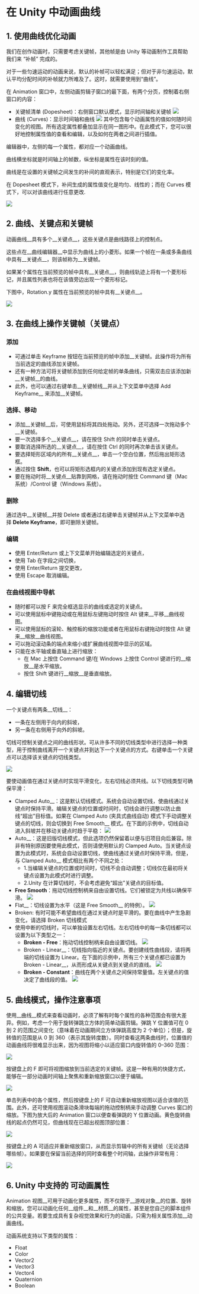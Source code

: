 # 在 Unity 中动画曲线

## [](https://gitee.com/chutianshu1981/AwesomeUnityTutorial/blob/main/%E5%9B%BE%E5%BD%A2-%E6%8A%80%E6%9C%AF%E7%BE%8E%E5%B7%A5%E7%9B%B8%E5%85%B3/19-Unity%E4%B8%AD%E7%9A%84%E5%8A%A8%E7%94%BB%E6%9B%B2%E7%BA%BF.md#1-%E4%BD%BF%E7%94%A8%E6%9B%B2%E7%BA%BF%E4%BC%98%E5%8C%96%E5%8A%A8%E7%94%BB)1. 使用曲线优化动画

我们在创作动画时，只需要考虑关键帧，其他帧是由 Unity 等动画制作工具帮助我们来 “补帧” 完成的。

对于一些匀速运动的动画来说，默认的补帧可以轻松满足；但对于非匀速运动，默认平均分配时间的补帧就力所难及了。这时，就需要使用到“曲线”。

在 Animation 窗口中，左侧动画剪辑子窗口的最下面，有两个分页，控制着右侧窗口的内容：

- 关键帧清单 (Dopesheet)：右侧窗口默认模式，显示时间轴和关键帧 ![](https://gitee.com/chutianshu1981/AwesomeUnityTutorial/raw/main/imgs/AnimationEditorDopeSheetView.png)
- 曲线 (Curves)：显示时间轴和曲线 ![](https://gitee.com/chutianshu1981/AwesomeUnityTutorial/raw/main/imgs/AnimationEditorCurvesViewMultipleSelected.png) 其中包含每个动画属性的值如何随时间变化的视图。所有选定属性都叠加显示在同一图形中。在此模式下，您可以很好地控制属性值的查看和编辑，以及如何在两者之间进行插值。

编辑器中，左侧的每一个属性，都对应一个动画曲线。

曲线横坐标就是时间轴上的帧数，纵坐标是属性在该时刻的值。

曲线是在设置的关键帧之间发生的补间的直观表示，特别是它们的变化率。

在 Dopesheet 模式下，补间生成的属性值变化是均匀、线性的；而在 Curves 模式下，可以对该曲线进行任意更改.

![](https://gitee.com/chutianshu1981/AwesomeUnityTutorial/raw/main/imgs/AnimationEditorBouncingCube.gif)

## [](https://gitee.com/chutianshu1981/AwesomeUnityTutorial/blob/main/%E5%9B%BE%E5%BD%A2-%E6%8A%80%E6%9C%AF%E7%BE%8E%E5%B7%A5%E7%9B%B8%E5%85%B3/19-Unity%E4%B8%AD%E7%9A%84%E5%8A%A8%E7%94%BB%E6%9B%B2%E7%BA%BF.md#2-%E6%9B%B2%E7%BA%BF%E5%85%B3%E9%94%AE%E7%82%B9%E5%92%8C%E5%85%B3%E9%94%AE%E5%B8%A7)2. 曲线、关键点和关键帧

动画曲线__具有多个__关键点__，这些关键点是曲线路径上的控制点。

这些点在__曲线编辑器__中显示为曲线上的小菱形。如果一个帧在一条或多条曲线中具有__关键点__，则该帧称为__关键帧。

如果某个属性在当前预览的帧中具有__关键点__，则曲线轨迹上将有一个菱形标记，并且属性列表也将在该值旁边出现一个菱形标记。

下图中，Rotation.y 属性在当前预览的帧中具有__关键点__。

![](https://gitee.com/chutianshu1981/AwesomeUnityTutorial/raw/main/imgs/AnimationWindowCurveKeyframe.png)

## [](https://gitee.com/chutianshu1981/AwesomeUnityTutorial/blob/main/%E5%9B%BE%E5%BD%A2-%E6%8A%80%E6%9C%AF%E7%BE%8E%E5%B7%A5%E7%9B%B8%E5%85%B3/19-Unity%E4%B8%AD%E7%9A%84%E5%8A%A8%E7%94%BB%E6%9B%B2%E7%BA%BF.md#3-%E5%9C%A8%E6%9B%B2%E7%BA%BF%E4%B8%8A%E6%93%8D%E4%BD%9C%E5%85%B3%E9%94%AE%E5%B8%A7%E5%85%B3%E9%94%AE%E7%82%B9)3. 在曲线上操作关键帧（关键点）

### [](https://gitee.com/chutianshu1981/AwesomeUnityTutorial/blob/main/%E5%9B%BE%E5%BD%A2-%E6%8A%80%E6%9C%AF%E7%BE%8E%E5%B7%A5%E7%9B%B8%E5%85%B3/19-Unity%E4%B8%AD%E7%9A%84%E5%8A%A8%E7%94%BB%E6%9B%B2%E7%BA%BF.md#%E6%B7%BB%E5%8A%A0)添加

- 可通过单击 Keyframe 按钮在当前预览的帧中添加__关键帧。此操作将为所有当前选定的曲线添加关键帧。
- 还有一种方法可将关键帧添加到任何给定帧的单条曲线，只需双击应该添加新__关键帧__的曲线。
- 此外，也可以通过右键单击__关键帧线__并从上下文菜单中选择 Add Keyframe__ 来添加__关键帧。

### [](https://gitee.com/chutianshu1981/AwesomeUnityTutorial/blob/main/%E5%9B%BE%E5%BD%A2-%E6%8A%80%E6%9C%AF%E7%BE%8E%E5%B7%A5%E7%9B%B8%E5%85%B3/19-Unity%E4%B8%AD%E7%9A%84%E5%8A%A8%E7%94%BB%E6%9B%B2%E7%BA%BF.md#%E9%80%89%E6%8B%A9%E7%A7%BB%E5%8A%A8)选择、移动

- 添加__关键帧__后，可使用鼠标将其四处拖动。另外，还可选择一次拖动多个__关键帧。
- 要一次选择多个__关键点__，请在按住 Shift 的同时单击关键点。
- 要取消选择所选的__关键点__，请在按住 Ctrl 的同时再次单击该关键点。
- 要选择矩形区域内的所有__关键点__，单击一个空白位置，然后拖出矩形选框。
- 通过按住 **Shift**，也可以将矩形选框内的关键点添加到现有选定关键点。
- 要在拖动时将__关键点__贴靠到网格，请在拖动时按住 Command 键（Mac 系统）/Control 键（Windows 系统）。

### [](https://gitee.com/chutianshu1981/AwesomeUnityTutorial/blob/main/%E5%9B%BE%E5%BD%A2-%E6%8A%80%E6%9C%AF%E7%BE%8E%E5%B7%A5%E7%9B%B8%E5%85%B3/19-Unity%E4%B8%AD%E7%9A%84%E5%8A%A8%E7%94%BB%E6%9B%B2%E7%BA%BF.md#%E5%88%A0%E9%99%A4)删除

通过选中__关键帧__并按 Delete 或者通过右键单击关键帧并从上下文菜单中选择 **Delete Keyframe**，即可删除关键帧。

### [](https://gitee.com/chutianshu1981/AwesomeUnityTutorial/blob/main/%E5%9B%BE%E5%BD%A2-%E6%8A%80%E6%9C%AF%E7%BE%8E%E5%B7%A5%E7%9B%B8%E5%85%B3/19-Unity%E4%B8%AD%E7%9A%84%E5%8A%A8%E7%94%BB%E6%9B%B2%E7%BA%BF.md#%E7%BC%96%E8%BE%91)编辑

- 使用 Enter/Return 或上下文菜单开始编辑选定的关键点，
- 使用 Tab 在字段之间切换，
- 使用 Enter/Return 提交更改，
- 使用 Escape 取消编辑。

### [](https://gitee.com/chutianshu1981/AwesomeUnityTutorial/blob/main/%E5%9B%BE%E5%BD%A2-%E6%8A%80%E6%9C%AF%E7%BE%8E%E5%B7%A5%E7%9B%B8%E5%85%B3/19-Unity%E4%B8%AD%E7%9A%84%E5%8A%A8%E7%94%BB%E6%9B%B2%E7%BA%BF.md#%E5%9C%A8%E6%9B%B2%E7%BA%BF%E8%A7%86%E5%9B%BE%E4%B8%AD%E5%AF%BC%E8%88%AA)在曲线视图中导航

- 随时都可以按 F 来完全框选显示的曲线或选定的关键点。
- 可以使用鼠标中键拖动或在用鼠标左键拖动时按住 Alt 键来__平移__曲线视图。
- 可以使用鼠标的滚轮、触控板的缩放功能或者在用鼠标右键拖动时按住 Alt 键来__缩放__曲线视图。
- 可以拖动滚动条的端点来缩小或扩展曲线视图中显示的区域。
- 只能在水平轴或垂直轴上进行缩放：
    - 在 Mac 上按住 Command 键/在 Windows 上按住 Control 键进行的__缩放__是水平缩放。
    - 按住 Shift 键进行__缩放__是垂直缩放。

## [](https://gitee.com/chutianshu1981/AwesomeUnityTutorial/blob/main/%E5%9B%BE%E5%BD%A2-%E6%8A%80%E6%9C%AF%E7%BE%8E%E5%B7%A5%E7%9B%B8%E5%85%B3/19-Unity%E4%B8%AD%E7%9A%84%E5%8A%A8%E7%94%BB%E6%9B%B2%E7%BA%BF.md#4-%E7%BC%96%E8%BE%91%E5%88%87%E7%BA%BF)4. 编辑切线

一个关键点有两条__切线__：

- 一条在左侧用于向内的斜坡，
- 另一条在右侧用于向外的斜坡。

切线可控制关键点之间的曲线形状。可从许多不同的切线类型中进行选择一种类型，用于控制曲线离开一个关键点并到达下一个关键点的方式。右键单击一个关键点可以选择该关键点的切线类型。

![](https://gitee.com/chutianshu1981/AwesomeUnityTutorial/raw/main/imgs/AnimationCurveTangentMenu.png)

要使动画值在通过关键点时实现平滑变化，左右切线必须共线。以下切线类型可确保平滑：

- Clamped Auto__：这是默认切线模式。系统会自动设置切线，使曲线通过关键点时保持平滑。编辑关键点的位置或时间时，切线会进行调整以防止曲线“超出”目标值。如果在 Clamped Auto (夹具式曲线自动) 模式下手动调整关键点的切线，则会切换到 Free Smooth__ 模式。在下面的示例中，切线自动进入斜坡并在移动关键点时趋于平稳： ![](https://gitee.com/chutianshu1981/AwesomeUnityTutorial/raw/main/imgs/AnimationClampedAutoTangents.gif)
- Auto__：这是旧版切线模式，但此选项仍然保留着以便与旧项目向后兼容。除非有特别原因要使用此模式，否则请使用默认的 Clamped Auto。当关键点设置为此模式时，系统会自动设置切线，使曲线通过关键点时保持平滑。但是，与 Clamped Auto__ 模式相比有两个不同之处：
    - 1.当编辑关键点的位置或时间时，切线不会自动调整；切线仅在最初将关键点设置为此模式时进行调整。
    - 2.Unity 在计算切线时，不会考虑避免“超出”关键点的目标值。
- **Free Smooth**：拖动切线控制柄来自由设置切线。它们被锁定为共线以确保平滑。 ![](https://gitee.com/chutianshu1981/AwesomeUnityTutorial/raw/main/imgs/AnimationFreeSmooth.png)
- Flat__：切线设置为水平（这是 Free Smooth__ 的特例）。 ![](https://gitee.com/chutianshu1981/AwesomeUnityTutorial/raw/main/imgs/AnimationFlat.png)
- Broken: 有时可能不希望曲线在通过关键点时是平滑的。要在曲线中产生急剧变化，请选择 Broken 切线模式
- 使用中断的切线时，可以单独设置左右切线。左右切线中的每一条切线都可以设置为以下类型之一：
    - **Broken - Free**：拖动切线控制柄来自由设置切线。 ![](https://gitee.com/chutianshu1981/AwesomeUnityTutorial/raw/main/imgs/AnimationBrokenFree.png)
    - Broken - Linear__：切线指向临近的关键点。要创建线性曲线段，请将两端的切线设置为 Linear。在下面的示例中，所有三个关键点都已设置为 Broken - Linear__，从而形成从关键点到关键点的直线。 ![](https://gitee.com/chutianshu1981/AwesomeUnityTutorial/raw/main/imgs/AnimationBrokenLinear.png)
    - **Broken - Constant**：曲线在两个关键点之间保持常量值。左关键点的值决定了曲线段的值。 ![](https://gitee.com/chutianshu1981/AwesomeUnityTutorial/raw/main/imgs/AnimationBrokenConstant.png)

## [](https://gitee.com/chutianshu1981/AwesomeUnityTutorial/blob/main/%E5%9B%BE%E5%BD%A2-%E6%8A%80%E6%9C%AF%E7%BE%8E%E5%B7%A5%E7%9B%B8%E5%85%B3/19-Unity%E4%B8%AD%E7%9A%84%E5%8A%A8%E7%94%BB%E6%9B%B2%E7%BA%BF.md#5-%E6%9B%B2%E7%BA%BF%E6%A8%A1%E5%BC%8F%E6%93%8D%E4%BD%9C%E6%B3%A8%E6%84%8F%E4%BA%8B%E9%A1%B9)5. 曲线模式，操作注意事项

使用__曲线__模式来查看动画时，必须了解有时每个属性的各种范围会有很大差异。例如，考虑一个用于旋转弹跳立方体的简单动画剪辑。弹跳 Y 位置值可在 0 到 2 的范围之间变化（意味着在动画期间立方体弹跳高度为 2 个单位）；但是，旋转值的范围是从 0 到 360（表示其旋转度数）。同时查看这两条曲线时，位置值的动画曲线将很难显示出来，因为视图将缩小以适应窗口内旋转值的 0–360 范围：

![](https://gitee.com/chutianshu1981/AwesomeUnityTutorial/raw/main/imgs/AnimationEditorTwoCurvesBigRangeDifference.png)

按键盘上的 F 即可将视图缩放到当前选定的关键帧。这是一种有用的快捷方式，能够在一部分动画时间轴上聚焦和重新缩放窗口以便于编辑。

![](https://gitee.com/chutianshu1981/AwesomeUnityTutorial/raw/main/imgs/AnimationEditorSelectedKeyframesFitView.png)

单击列表中的各个属性，然后按键盘上的 F 可自动重新缩放视图以适合该值的范围。此外，还可使用视图滚动条滑块每端的拖动控制柄来手动调整 Curves 窗口的缩放。下图为放大后的 Animation 窗口以便查看弹跳的 Y 位置动画。黄色旋转曲线的起点仍然可见，但曲线现在已超出视图顶部位置：

![](https://gitee.com/chutianshu1981/AwesomeUnityTutorial/raw/main/imgs/AnimationEditorTwoCurvesZoomedIn.png)

按键盘上的 A 可适应并重新缩放窗口，从而显示剪辑中的所有关键帧（无论选择哪些帧）。如果要在保留当前选择的同时查看整个时间轴，此操作非常有用：

![](https://gitee.com/chutianshu1981/AwesomeUnityTutorial/raw/main/imgs/AnimationEditorSelectedKeyframesAllView.png)

## [](https://gitee.com/chutianshu1981/AwesomeUnityTutorial/blob/main/%E5%9B%BE%E5%BD%A2-%E6%8A%80%E6%9C%AF%E7%BE%8E%E5%B7%A5%E7%9B%B8%E5%85%B3/19-Unity%E4%B8%AD%E7%9A%84%E5%8A%A8%E7%94%BB%E6%9B%B2%E7%BA%BF.md#6-unity-%E4%B8%AD%E6%94%AF%E6%8C%81%E7%9A%84-%E5%8F%AF%E5%8A%A8%E7%94%BB%E5%B1%9E%E6%80%A7)6. Unity 中支持的 可动画属性

Animation 视图__可用于动画化更多属性，而不仅限于__游戏对象__的位置、旋转和缩放。您可以动画化任何__组件__和__材质__的属性，甚至是您自己的脚本组件的公共变量。若要生成具有复杂视觉效果和行为的动画，只需为相关属性添加__动画曲线。

动画系统支持以下类型的属性：

- Float
- Color
- Vector2
- Vector3
- Vector4
- Quaternion
- Boolean